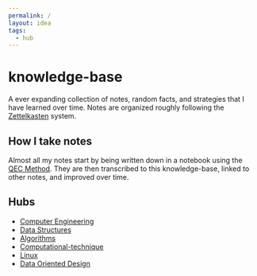 ```yaml
---
permalink: /
layout: idea
tags:
  - hub
---
```


# knowledge-base

A ever expanding collection of notes, random facts, and strategies that I have
learned over time. Notes are organized roughly following the
[Zettelkasten](https://en.wikipedia.org/wiki/Zettelkasten) system.

## How I take notes

Almost all my notes start by being written down in a notebook using the
[QEC Method](/organization/QEC-Method-of-Note-Taking). They are then transcribed
to this knowledge-base, linked to other notes, and improved over time.

## Hubs

- [Computer Engineering](/computer-engineering)
- [Data Structures](/data-structures)
- [Algorithms](/algorithms)
- [Computational-technique](/computer-engineering/Computational-technique)
- [Linux](/computer-engineering/Linux)
- [Data Oriented Design](/computer-engineering/Data-Oriented-Design)
